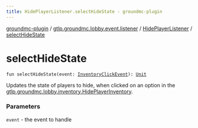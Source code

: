 ```yaml
---
title: HidePlayerListener.selectHideState - groundmc-plugin
---
```


[groundmc-plugin](../../index.html) / [gtlp.groundmc.lobby.event.listener](../index.html) / [HidePlayerListener](index.html) / [selectHideState](.)

# selectHideState

`fun selectHideState(event: `[`InventoryClickEvent`](https://hub.spigotmc.org/javadocs/spigot/org/bukkit/event/inventory/InventoryClickEvent.html)`): `[`Unit`](https://kotlinlang.org/api/latest/jvm/stdlib/kotlin/-unit/index.html)

Updates the state of players to hide, when clicked on an option in the
[gtlp.groundmc.lobby.inventory.HidePlayerInventory](../../gtlp.groundmc.lobby.inventory/-hide-player-inventory/index.html).

### Parameters

`event` - the event to handle